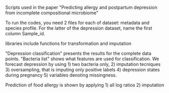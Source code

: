 Scripts used in the paper "Predicting allergy and postpartum depression from incomplete compositional microbiome"

To run the codes, you need 2 files for each of dataset: metadata and species profile. For the latter of the depression dataset, name the first column Sample_id.

libraries include functions for transformation and imputation

"Depression classification" presents the results for the complete data points. "Bacteria list" shows what features are used for classification. We forecast depression by using 1) two bacteria only, 2) imputation tecniques 3) oversampling, that is imputing only positive labels 4) depression states during pregnancy 5) variables denoting missingness.

Prediction of food allergy is shown by applying 1) all log ratios 2) imputation
